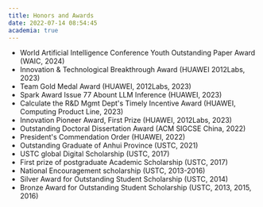 ```yaml
---
title: Honors and Awards
date: 2022-07-14 08:54:45
academia: true
---
```



- World Artificial Intelligence Conference Youth Outstanding Paper Award (WAIC, 2024)
- Innovation & Technological Breakthrough Award (HUAWEI 2012Labs, 2023)
- Team Gold Medal Award (HUAWEI, 2012Labs, 2023)
- Spark Award Issue 77 Abount LLM Inference (HUAWEI, 2023)
- Calculate the R&D Mgmt Dept's Timely Incentive Award (HUAWEI, Computing Product Line, 2023)
- Innovation Pioneer Award, First Prize (HUAWEI, 2012Labs, 2023)
- Outstanding Doctoral Dissertation Award (ACM SIGCSE China, 2022)
- President's Commendation Order (HUAWEI, 2022)
- Outstanding Graduate of Anhui Province (USTC, 2021)
- USTC global Digital Scholarship (USTC, 2017)
- First prize of postgraduate Academic Scholarship (USTC, 2017)
- National Encouragement scholarship (USTC, 2013-2016)
- Silver Award for Outstanding Student Scholarship (USTC, 2014)
- Bronze Award for Outstanding Student Scholarship (USTC, 2013, 2015, 2016)